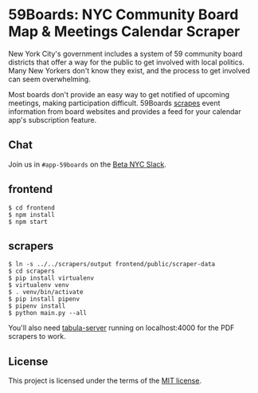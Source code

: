 # 59Boards: NYC Community Board Map & Meetings Calendar Scraper

New York City's government includes a system of 59 community board districts that offer a way for the public to get involved with local politics. Many New Yorkers don't know they exist, and the process to get involved can seem overwhelming.

Most boards don't provide an easy way to get notified of upcoming meetings, making participation difficult. 59Boards [scrapes](https://en.wikipedia.org/wiki/Web_scraping) event information from board websites and provides a feed for your calendar app's subscription feature.

## Chat
Join us in `#app-59boards` on the [Beta NYC Slack](http://slack.beta.nyc/).

## frontend

```
$ cd frontend
$ npm install
$ npm start
```

## scrapers
```
$ ln -s ../../scrapers/output frontend/public/scraper-data
$ cd scrapers
$ pip install virtualenv
$ virtualenv venv
$ . venv/bin/activate
$ pip install pipenv
$ pipenv install
$ python main.py --all
```

You'll also need [tabula-server](https://github.com/codebutler/tabula-server/) running on localhost:4000 for the PDF scrapers to work.

## License

This project is licensed under the terms of the [MIT license](/LICENSE).
